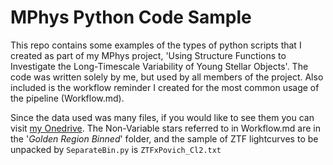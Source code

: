 # MPhys Python Code Sample

This repo contains some examples of the types of python scripts that I created as part of my MPhys project, 'Using Structure Functions to Investigate the Long-Timescale Variability of Young Stellar Objects'. The code was written solely by me, but used by all members of the project. Also included is the workflow reminder I created for the most common usage of the pipeline (Workflow.md).

Since the data used was many files, if you would like to see them you can visit [my Onedrive](https://1drv.ms/u/s!Aj-ZG4vP0RwQlHLPBGKg0EvhEhi-?e=5PaZnw). The Non-Variable stars referred to in Workflow.md are in the '_Golden Region Binned_' folder, and the sample of ZTF lightcurves to be unpacked by `SeparateBin.py` is `ZTFxPovich_Cl2.txt`
